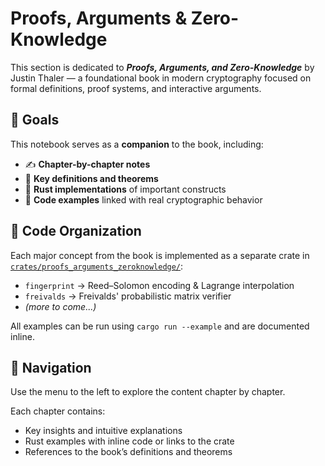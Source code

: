 # Proofs, Arguments & Zero-Knowledge

This section is dedicated to **_Proofs, Arguments, and Zero-Knowledge_** by Justin Thaler — a foundational book in modern cryptography focused on formal definitions, proof systems, and interactive arguments.


## 📘 Goals

This notebook serves as a **companion** to the book, including:

- ✍️ **Chapter-by-chapter notes**
- 🧠 **Key definitions and theorems**
- 🧪 **Rust implementations** of important constructs
- 📎 **Code examples** linked with real cryptographic behavior


## 🔧 Code Organization

Each major concept from the book is implemented as a separate crate in [`crates/proofs_arguments_zeroknowledge/`](../../../crates/proofs_arguments_zeroknowledge/):

- `fingerprint` → Reed–Solomon encoding & Lagrange interpolation
- `freivalds` → Freivalds' probabilistic matrix verifier
- _(more to come...)_

All examples can be run using `cargo run --example` and are documented inline.


## 🧭 Navigation

Use the menu to the left to explore the content chapter by chapter.

Each chapter contains:

- Key insights and intuitive explanations
- Rust examples with inline code or links to the crate
- References to the book’s definitions and theorems
